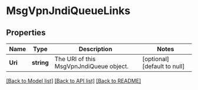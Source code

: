 # MsgVpnJndiQueueLinks

## Properties
Name | Type | Description | Notes
------------ | ------------- | ------------- | -------------
**Uri** | **string** | The URI of this MsgVpnJndiQueue object. | [optional] [default to null]

[[Back to Model list]](../README.md#documentation-for-models) [[Back to API list]](../README.md#documentation-for-api-endpoints) [[Back to README]](../README.md)


